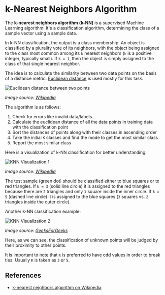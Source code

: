 # k-Nearest Neighbors Algorithm


The **k-nearest neighbors algorithm (k-NN)** is a supervised Machine Learning algorithm. It's a classification algorithm, determining the class of a sample vector using a sample data.

In k-NN classification, the output is a class membership. An object is classified by a plurality vote of its neighbors, with the object being assigned to the class most common among its `k` nearest neighbors (`k` is a positive integer, typically small). If `k = 1`, then the object is simply assigned to the class of that single nearest neighbor.

The idea is to calculate the similarity between two data points on the basis of a distance metric. [Euclidean distance](https://en.wikipedia.org/wiki/Euclidean_distance) is used mostly for this task.

![Euclidean distance between two points](https://upload.wikimedia.org/wikipedia/commons/5/55/Euclidean_distance_2d.svg)

_Image source: [Wikipedia](https://en.wikipedia.org/wiki/Euclidean_distance)_

The algorithm is as follows:

1. Check for errors like invalid data/labels.
2. Calculate the euclidean distance of all the data points in training data with the classification point
3. Sort the distances of points along with their classes in ascending order
4. Take the initial `K` classes and find the mode to get the most similar class
5. Report the most similar class

Here is a visualization of k-NN classification for better understanding:

![KNN Visualization 1](https://upload.wikimedia.org/wikipedia/commons/e/e7/KnnClassification.svg)

_Image source: [Wikipedia](https://en.wikipedia.org/wiki/K-nearest_neighbors_algorithm)_

The test sample (green dot) should be classified either to blue squares or to red triangles. If `k = 3` (solid line circle) it is assigned to the red triangles because there are `2` triangles and only `1` square inside the inner circle. If `k = 5` (dashed line circle) it is assigned to the blue squares (`3` squares vs. `2` triangles inside the outer circle).

Another k-NN classification example:

![KNN Visualization 2](https://media.geeksforgeeks.org/wp-content/uploads/graph2-2.png)

_Image source: [GeeksForGeeks](https://media.geeksforgeeks.org/wp-content/uploads/graph2-2.png)_

Here, as we can see, the classification of unknown points will be judged by their proximity to other points.

It is important to note that `K` is preferred to have odd values in order to break ties. Usually `K` is taken as `3` or `5`.

## References

- [k-nearest neighbors algorithm on Wikipedia](https://en.wikipedia.org/wiki/K-nearest_neighbors_algorithm)
